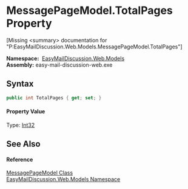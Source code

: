MessagePageModel.TotalPages Property
====================================

[Missing &lt;summary> documentation for "P:EasyMailDiscussion.Web.Models.MessagePageModel.TotalPages"]


  **Namespace:**  [EasyMailDiscussion.Web.Models][1]  
  **Assembly:** easy-mail-discussion-web.exe

Syntax
------

```csharp
public int TotalPages { get; set; }
```

#### Property Value
Type: [Int32][2]

See Also
--------

#### Reference
[MessagePageModel Class][3]  
[EasyMailDiscussion.Web.Models Namespace][1]  

[1]: ../README.md
[2]: https://docs.microsoft.com/dotnet/api/system.int32
[3]: README.md